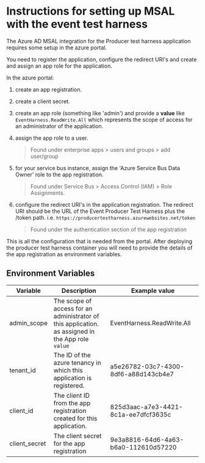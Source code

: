 # Instructions for setting up MSAL with the event test harness

The Azure AD MSAL integration for the Producer test harness application
requires some setup in the azure portal.

You need to register the application, configure the redirect URI's and create and assign an app role
for the application.

In the azure portal:

1. create an app registration.
2. create a client secret.
3. create an app role (something like 'admin') and provide a **value** like
   `EventHarness.ReadWrite.All` which represents the scope of access for an administrator of the
   application.
4. assign the app role to a user.

   > Found under enterprise apps > users and groups > add user/group

5. for your service bus instance, assign the 'Azure Service Bus Data Owner' role to the app registration.

   > Found under Service Bus > Access Control (IAM) > Role Assignments.

6. configure the redirect URI's in the application registration. The redirect URI should be the URL
   of the Event Producer Test Harness plus the /token path. i.e.
   `https://producertestharness.azurewebsites.net/token`

   > Found under the authentication section of the app registration

This is all the configuration that is needed from the portal. After deploying the producer test
harness container you will need to provide the details of the app registration as environment variables.

## Environment Variables

| Variable      | Description                                                                                              | Example value                        |
| ------------- | -------------------------------------------------------------------------------------------------------- | ------------------------------------ |
| admin_scope   | The scope of access for an administrator of this application. <br /> as assigned in the App role `value` | EventHarness.ReadWrite.All           |
| tenant_id     | The ID of the azure tenancy in which this application is registered.                                     | a5e26782-03c7-4300-8df6-a88d143cb4e7 |
| client_id     | The client ID from the app registration created for this application.                                    | 825d3aac-a7e3-4421-8c1a-ee7dfcf3635c |
| client_secret | The client secret for the app registration                                                               | 9e3a8816-64d6-4a63-b6a0-112610d57220 |
